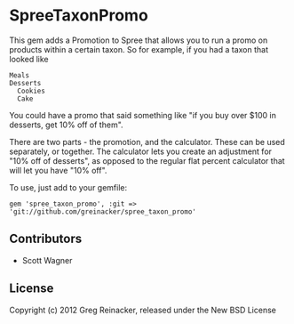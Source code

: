 SpreeTaxonPromo
===============

This gem adds a Promotion to Spree that allows you to run a promo on products within a certain taxon. So for example, if you had a taxon that looked like

```
Meals
Desserts
  Cookies
  Cake
```

You could have a promo that said something like "if you buy over $100 in desserts, get 10% off of them".

There are two parts - the promotion, and the calculator. These can be used separately, or together. The calculator lets you create an adjustment for "10% off of desserts", as opposed to the regular flat percent calculator that will let you have "10% off".

To use, just add to your gemfile:

`gem 'spree_taxon_promo', :git => 'git://github.com/greinacker/spree_taxon_promo'`

## Contributors

- Scott Wagner

## License

Copyright (c) 2012 Greg Reinacker, released under the New BSD License
